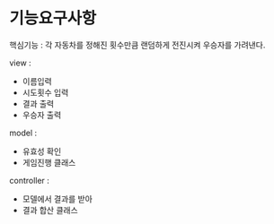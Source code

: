 # 기능요구사항

핵심기능 : 각 자동차를 정해진 횟수만큼 랜덤하게 전진시켜 우승자를 가려낸다.

view :

- 이름입력
- 시도횟수 입력
- 결과 출력
- 우승자 출력

model :

- 유효성 확인
- 게임진행 클래스

controller :

- 모델에서 결과를 받아
- 결과 합산 클래스

